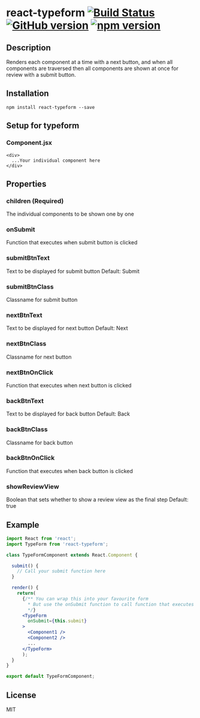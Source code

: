 # react-typeform  [![Build Status](https://travis-ci.org/mohithg/react-typeform.svg?branch=master)](https://travis-ci.org/mohithg/react-typeform) [![GitHub version](https://badge.fury.io/gh/mohithg%2Freact-typeform.svg)](https://badge.fury.io/gh/mohithg%2Freact-typeform) [![npm version](https://badge.fury.io/js/react-typeform.svg)](https://badge.fury.io/js/react-typeform)

## Description
Renders each component at a time with a next button, and when all components are traversed then all components are shown at once for review with a submit button.

## Installation
```
npm install react-typeform --save
```

## Setup for typeform

### Component.jsx
```
<div>
  ...Your individual component here
</div>
```

## Properties

### children (Required)
The individual components to be shown one by one

### onSubmit
Function that executes when submit button is clicked

### submitBtnText
Text to be displayed for submit button
Default: Submit

### submitBtnClass
Classname for submit button

### nextBtnText
Text to be displayed for next button
Default: Next

### nextBtnClass
Classname for next button

### nextBtnOnClick
Function that executes when next button is clicked

### backBtnText
Text to be displayed for back button
Default: Back

### backBtnClass
Classname for back button

### backBtnOnClick
Function that executes when back button is clicked

### showReviewView
Boolean that sets whether to show a review view as the final step
Default: true

## Example

```jsx
import React from 'react';
import TypeForm from 'react-typeform';

class TypeFormComponent extends React.Component {

  submit() {
    // Call your submit function here
  }

  render() {
    return(
      {/** You can wrap this into your favourite form
        * But use the onSubmit function to call function that executes on click
        */}
      <TypeForm
        onSubmit={this.submit}
      >
        <Component1 />
        <Component2 />
        ...
      </TypeForm>
      );
  }
}

export default TypeFormComponent;

```

## License
MIT

